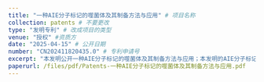 ```yaml
---
title: "一种AIE分子标记的噬菌体及其制备方法与应用" # 项目名称
collection: patents # 不要更改
type: "发明专利" # 改成项目的类型
venue: "授权" #资质方
date: "2025-04-15" # 公开日期
number: "CN202411820435.0" # 专利申请号
excerpt: "本发明公开一种AIE分子标记的噬菌体及其制备方法与应用；本发明的AIE分子标记的噬菌体包括MASPB和噬菌体，MASPB与噬菌体内部的遗传物质结合。本发明的MASPB可以进入噬菌体内部对噬菌体的遗传物质进行标记，形成AIE分子标记的噬菌体，从而对目标细菌进行快速准确地检测。"
paperurl: /files/pdf/Patents-一种AIE分子标记的噬菌体及其制备方法与应用.pdf
---
```



